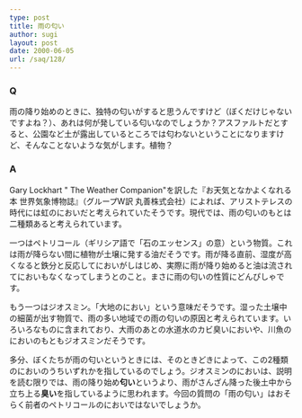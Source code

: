 ```yaml
---
type: post
title: 雨の匂い
author: sugi
layout: post
date: 2000-06-05
url: /saq/128/
---
```

### Q 

雨の降り始めのときに、独特の匂いがすると思うんですけど（ぼくだけじゃないですよね？）、あれは何が発している匂いなのでしょうか？アスファルトだとすると、公園など土が露出しているところでは匂わないということになりますけど、そんなことないような気がします。植物？

### A 

Gary Lockhart " The Weather Companion"を訳した『お天気となかよくなれる本 世界気象博物誌』（グループW訳 丸善株式会社）によれば、アリストテレスの時代には虹のにおいだと考えられていたそうです。現代では、雨の匂いのもとは二種類あると考えられています。

一つはペトリコール（ギリシア語で「石のエッセンス」の意）という物質。これは雨が降らない間に植物が土壌に発する油だそうです。雨が降る直前、湿度が高くなると鉄分と反応してにおいがしはじめ、実際に雨が降り始めると油は流されてにおいもなくなってしまうとのこと。まさに雨の匂いの性質にどんぴしゃです。

もう一つはジオスミン。「大地のにおい」という意味だそうです。湿った土壌中の細菌が出す物質で、雨の多い地域での雨の匂いの原因と考えられています。いろいろなものに含まれており、大雨のあとの水道水のカビ臭いにおいや、川魚のにおいのもともジオスミンだそうです。

多分、ぼくたちが雨の匂いというときには、そのときどきによって、この2種類のにおいのうちいずれかを指しているのでしょう。ジオスミンのにおいは、説明を読む限りでは、雨の降り始め**匂い**というより、雨がさんざん降った後土中から立ち上る**臭い**を指しているように思われます。今回の質問の「雨の匂い」はおそらく前者のペトリコールのにおいではないでしょうか。
